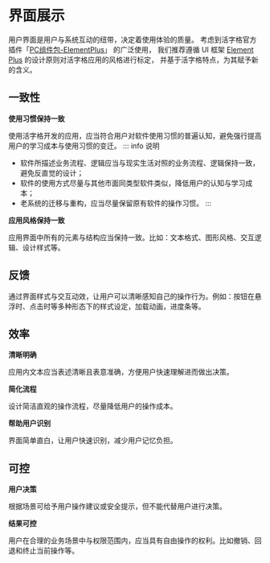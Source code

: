 # 界面展示

用户界面是用户与系统互动的纽带，决定着使用体验的质量。 考虑到活字格官方插件「[PC组件包-ElementPlus](https://marketplace.grapecity.com.cn/ApplicationDetails?productID=SP2203310001&productDetailID=D2312210011&tabName=Tabs_detail)」 的广泛使用，
我们推荐遵循 UI 框架 [Element Plus](https://element-plus.org/zh-CN/guide/design.html) 的设计原则对活字格应用的风格进行标定， 并基于活字格特点，为其赋予新的含义。

## 一致性

**使用习惯保持一致**

使用活字格开发的应用，应当符合用户对软件使用习惯的普遍认知，避免强行提高用户的学习成本与使用习惯的变迁。
::: info 说明
- 软件所描述业务流程、逻辑应当与现实生活对照的业务流程、逻辑保持一致，避免反直觉的设计；
- 软件的使用方式尽量与其他市面同类型软件类似，降低用户的认知与学习成本；
- 老系统的迁移与重构，应当尽量保留原有软件的操作习惯。
:::

**应用风格保持一致**

应用界面中所有的元素与结构应当保持一致。比如：文本格式、图形风格、交互逻辑、设计样式等。

## 反馈

通过界面样式与交互动效，让用户可以清晰感知自己的操作行为。例如：按钮在悬浮时、点击时等多种形态下的样式设定，加载动画，进度条等。

## 效率

**清晰明确**

应用内文本应当表述清晰且表意准确，方便用户快速理解进而做出决策。

**简化流程**

设计简洁直观的操作流程，尽量降低用户的操作成本。

**帮助用户识别**

界面简单直白，让用户快速识别，减少用户记忆负担。

## 可控

**用户决策**

根据场景可给予用户操作建议或安全提示，但不能代替用户进行决策。

**结果可控**

用户在合理的业务场景中与权限范围内，应当具有自由操作的权利。比如撤销、回退和终止当前操作等。




